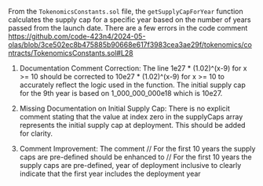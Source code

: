 From the `TokenomicsConstants.sol` file, the `getSupplyCapForYear` function calculates the supply cap for a specific year based on the number of years passed from the launch date. There are a few errors in the code comment 
https://github.com/code-423n4/2024-05-olas/blob/3ce502ec8b475885b90668e617f3983cea3ae29f/tokenomics/contracts/TokenomicsConstants.sol#L28
1. Documentation Comment Correction:
The line 1e27 * (1.02)^(x-9) for x >= 10 should be corrected to 10e27 * (1.02)^(x-9) for x >= 10 to accurately reflect the logic used in the function. The initial supply cap for the 9th year is based on 1_000_000_000e18 which is 10e27.

2. Missing Documentation on Initial Supply Cap:
There is no explicit comment stating that the value at index zero in the supplyCaps array represents the initial supply cap at deployment. This should be added for clarity.

3. Comment Improvement:
The comment // For the first 10 years the supply caps are pre-defined should be enhanced to // For the first 10 years the supply caps are pre-defined, year of deployment inclusive to clearly indicate that the first year includes the deployment year

